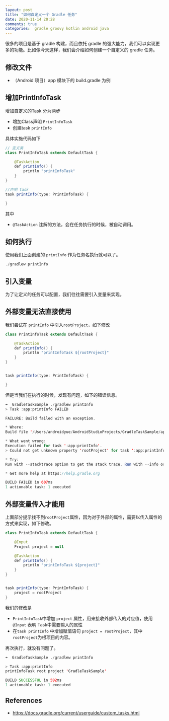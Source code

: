 ```yaml
---
layout: post
title: "如何自定义一个 Gradle 任务"
date: 2020-11-14 20:28
comments: true
categories:  gradle groovy kotlin android java 
---
```

很多的项目是基于 gradle 构建，而且依托 gradle 的强大能力，我们可以实现更多的功能。比如像今天这样，我们会介绍如何创建一个自定义的 gradle 任务。


## 修改文件
  * （Android 项目）app 模块下的 build.gradle 为例

<!--more-->

## 增加PrintInfoTask

增加自定义的Task 分为两步

  * 增加Class声明 `PrintInfoTask`
  * 创建task `printInfo`

具体实施代码如下

```java
// 定义类
class PrintInfoTask extends DefaultTask {

    @TaskAction
    def printInfo() {
        println "printInfoTask"
    }
}

//声明 task
task printInfo(type: PrintInfoTask) {

}
```

其中
  
  * `@TaskAction` 注解的方法，会在任务执行的时候，被自动调用。


## 如何执行

使用我们上面创建的 `printInfo` 作为任务名执行就可以了。

```java
./gradlew printInfo
```


## 引入变量

为了让定义的任务可以配置，我们往往需要引入变量来实现。


## 外部变量无法直接使用
我们尝试在 `printInfo` 中引入`rootProject`，如下修改

```java
class PrintInfoTask extends DefaultTask {

    @TaskAction
    def printInfo() {
        println "printInfoTask ${rootProject}"
    }
}


task printInfo(type: PrintInfoTask) {

}
```

但是当我们在执行的时候，发现有问题，如下的错误信息。

```java
➜  GradleTaskSample ./gradlew printInfo
> Task :app:printInfo FAILED

FAILURE: Build failed with an exception.

* Where:
Build file '/Users/androidyue/AndroidStudioProjects/GradleTaskSample/app/build.gradle' line: 31

* What went wrong:
Execution failed for task ':app:printInfo'.
> Could not get unknown property 'rootProject' for task ':app:printInfo' of type PrintInfoTask.

* Try:
Run with --stacktrace option to get the stack trace. Run with --info or --debug option to get more log output. Run with --scan to get full insights.

* Get more help at https://help.gradle.org

BUILD FAILED in 607ms
1 actionable task: 1 executed
```

## 外部变量传入才能用

上面部分提示找不到`rootProject`属性，因为对于外部的属性，需要以传入属性的方式来实现，如下修改。


```java
class PrintInfoTask extends DefaultTask {

    @Input
    Project project = null

    @TaskAction
    def printInfo() {
        println "printInfoTask ${project}"
    }
}


task printInfo(type: PrintInfoTask) {
    project = rootProject
}
```

我们的修改是

  * `PrintInfoTask`中增加 `project` 属性，用来接收外部传入的对应值，使用`@Input` 表明 Task中需要输入的属性
  * 在`task printInfo` 中增加赋值语句 `project = rootProject`，其中`rootProject`为根项目的内容。




再次执行，就没有问题了。

```java
➜  GradleTaskSample ./gradlew printInfo

> Task :app:printInfo
printInfoTask root project 'GradleTaskSample'

BUILD SUCCESSFUL in 592ms
1 actionable task: 1 executed
```



## References
  * https://docs.gradle.org/current/userguide/custom_tasks.html


